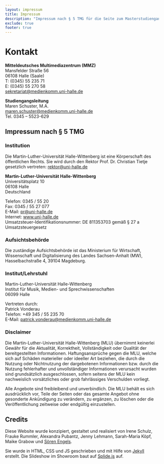 ```yaml
---
layout: impressum
title: Impressum
description: "Impressum nach § 5 TMG für die Seite zum Masterstudiengang Multimedia und Autorschaft an der Martin-Luther-Universität Halle-Wittenberg."
exclude: true
footer: true
---
```


# Kontakt

**Mitteldeutsches Multimediazentrum (MMZ)**  
Mansfelder Straße 56  
06108 Halle (Saale)  
T: (0345) 55 235 71  
E: (0345) 55 270 58  
sekretariat@medienkomm.uni-halle.de

**Studiengangsleitung**  
Maren Schuster, M.A.  
maren.schuster@medienkomm.uni-halle.de  
Tel. 0345 – 5523-629

## Impressum nach § 5 TMG

### Institution
Die Martin-Luther-Universität Halle-Wittenberg ist eine Körperschaft des öffentlichen Rechts. Sie wird durch den Rektor Prof. Dr. Christian Tietje gesetzlich vertreten: rektor@uni-halle.de

**Martin-Luther-Universität Halle-Wittenberg**  
Universitätsplatz 10  
06108 Halle  
Deutschland  
 
Telefon:         0345 / 55 20  
Fax:               0345 / 55 27 077  
E-Mail:          pr@uni-halle.de  
Internet:        www.uni-halle.de  
Umsatzsteuer-Identifikationsnummer: DE 811353703 gemäß § 27 a Umsatzsteuergesetz

### Aufsichtsbehörde

Die zuständige Aufsichtsbehörde ist das Ministerium für Wirtschaft, Wissenschaft und Digitalisierung des Landes Sachsen-Anhalt (MW), Hasselbachstraße 4, 39104 Magdeburg.

### Institut/Lehrstuhl

Martin-Luther-Universität Halle-Wittenberg  
Institut für Musik, Medien- und Sprechwissenschaften  
06099 Halle

Vertreten durch:  
Patrick Vonderau  
Telefon: +49 345 / 55 235 70  
E-Mail: patrick.vonderau@medienkomm.uni-halle.de

### Disclaimer

Die Martin-Luther-Universität Halle-Wittenberg (MLU) übernimmt keinerlei Gewähr für die Aktualität, Korrektheit, Vollständigkeit oder Qualität der bereitgestellten Informationen. Haftungsansprüche gegen die MLU, welche sich auf Schäden materieller oder ideeller Art beziehen, die durch die Nutzung oder Nichtnutzung der dargebotenen Informationen bzw. durch die Nutzung fehlerhafter und unvollständiger Informationen verursacht wurden sind grundsätzlich ausgeschlossen, sofern seitens der MLU kein nachweislich vorsätzliches oder grob fahrlässiges Verschulden vorliegt.

Alle Angebote sind freibleibend und unverbindlich. Die MLU behält es sich ausdrücklich vor, Teile der Seiten oder das gesamte Angebot ohne gesonderte Ankündigung zu verändern, zu ergänzen, zu löschen oder die Veröffentlichung zeitweise oder endgültig einzustellen.

## Credits

Diese Website wurde konzipiert, gestaltet und realisiert von Irene Schulz, Frauke Rummler, Alexandra Pubantz, Jenny Lehmann, Sarah-Maria Köpf, Maike Grabow und [Sören Engels](https://soerenengels.de/?ref=mmautor.net).

Sie wurde in HTML, CSS und JS geschrieben und mit Hilfe von [Jekyll](https://jekyllrb.com/) erstellt. Die Slideshow im Showroom baut auf [Splide.js](https://splidejs.com/) auf.
